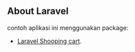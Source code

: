 

## About Laravel

contoh aplikasi ini menggunakan package:

- [Laravel Shooping cart](https://github.com/bumbummen99/LaravelShoppingcart).



